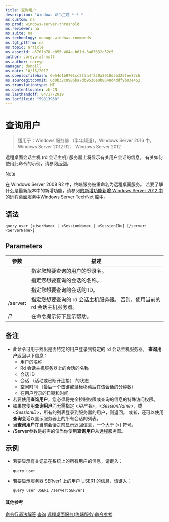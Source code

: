```yaml
---
title: 查询用户
description: 'Windows 命令主题 * * *- '
ms.custom: na
ms.prod: windows-server-threshold
ms.reviewer: na
ms.suite: na
ms.technology: manage-windows-commands
ms.tgt_pltfrm: na
ms.topic: article
ms.assetid: a670fb78-c055-464a-b61d-3a85632c52c5
author: coreyp-at-msft
ms.author: coreyp
manager: dongill
ms.date: 10/16/2017
ms.openlocfilehash: 6e54d1b9701cc2f3a4f229a3910d5b325fee87c6
ms.sourcegitcommit: 0d0b32c8986ba7db9536e0b8648d4ddf9b03e452
ms.translationtype: MT
ms.contentlocale: zh-CN
ms.lasthandoff: 04/17/2019
ms.locfileid: "59813938"
---
```

# <a name="query-user"></a>查询用户

>适用于：Windows 服务器 （半年频道），Windows Server 2016 中，Windows Server 2012 R2、 Windows Server 2012

远程桌面会话主机 (rd 会话主机) 服务器上将显示有关用户会话的信息。
有关如何使用此命令的示例，请参阅[示例](#BKMK_examples)。
> [!NOTE]
> 在 Windows Server 2008 R2 中，终端服务被重命名为远程桌面服务。 若要了解什么是最新版本中的新增功能，请参阅[的新增功能新增 Windows Server 2012 中的远程桌面服务中](https://technet.microsoft.com/library/hh831527)Windows Server TechNet 库中。
## <a name="syntax"></a>语法
```
query user [<UserName> | <SessionName> | <SessionID>] [/server:<ServerName>]
```
## <a name="parameters"></a>Parameters
|参数|描述|
|-------|--------|
|<UserName>|指定您想要查询的用户的登录名。|
|<SessionName>|指定您想要查询的会话的名称。|
|<SessionID>|指定您想要查询的会话的 ID。|
|/server:<ServerName>|指定您想要查询的 rd 会话主机服务器。 否则，使用当前的 rd 会话主机服务器。|
|/?|在命令提示符下显示帮助。|
## <a name="remarks"></a>备注
-   此命令可用于找出是否特定的用户登录到特定的 rd 会话主机服务器。 **查询用户**返回以下信息：
    -   用户的名称
    -   Rd 会话主机服务器上的会话的名称
    -   会话 ID
    -   会话 （活动或已断开连接） 的状态
    -   空闲时间 （最后一个击键或鼠标移动后在该会话的分钟数）
    -   在用户登录的日期和时间
-   若要使用**查询用户**，您必须将完全控制权限或查询的信息的特殊访问权限。
-   如果您使用**查询用户**而无需指定 <*用户名*>，<*SessionName*>，或 <*SessionID*>，所有的列表登录到服务器的用户，则返回。 或者，还可以使用**查询会话**以显示服务器上的所有会话的列表。
-   当**查询用户**在当前会话之前显示返回信息，一个大于 (>) 符号。
-   **/Server**参数是必需的仅当你使用**查询用户**从远程服务器。
## <a name="BKMK_examples"></a>示例
-   若要显示有关记录在系统上的所有用户的信息，请键入：
    ```
    query user
    ```
-   若要显示服务器 SERver1 上的用户 USER1 的信息，请键入：
    ```
    query user USER1 /server:SERver1
    ```
#### <a name="additional-references"></a>其他参考
[命令行语法解答](command-line-syntax-key.md)
[查询](query.md)
[远程桌面服务&#40;终端服务&#41;命令参考](remote-desktop-services-terminal-services-command-reference.md)
